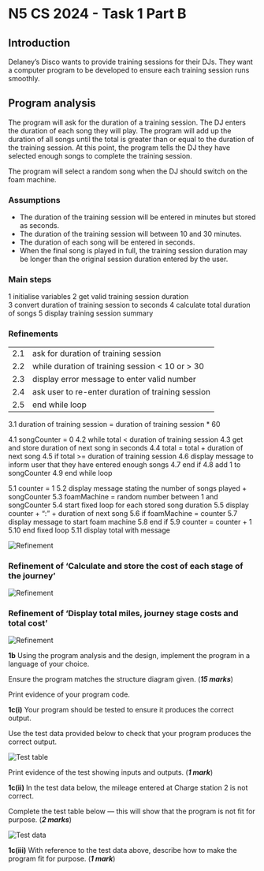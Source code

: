 # N5 CS 2024 - Task 1 Part B


## Introduction

Delaney’s Disco wants to provide training sessions for their DJs. They want a computer program to be developed to ensure each training session runs smoothly.  


## Program analysis

The program will ask for the duration of a training session. The DJ enters the duration of each song they will play. The program will add up the duration of all songs until the total is greater than or equal to the duration of the training session. At this point, the program tells the DJ they have selected enough songs to complete the training session.

The program will select a random song when the DJ should switch on the foam machine.


### Assumptions

* The duration of the training session will be entered in minutes but stored as seconds. 
* The duration of the training session will between 10 and 30 minutes. 
* The duration of each song will be entered in seconds. 
* When the final song is played in full, the training session duration may be longer than the original session duration entered by the user. 


### Main steps

1 initialise variables 
2 get valid training session duration  
3 convert duration of training session to seconds 
4 calculate total duration of songs 
5 display training session summary


### Refinements

<table>
<tr><td>2.1</td><td>ask for duration of training session</td></tr> 
<tr><td>2.2</td><td>while duration of training session < 10 or > 30</td></tr> 
<tr><td>2.3</td><td>display error message to enter valid number</td></tr> 
<tr><td>2.4</td><td>ask user to re-enter duration of training session</td></tr> 
<tr><td>2.5</td><td>end while loop</td></tr> 
</table>

 

3.1 duration of training session = duration of training session * 60 

 

4.1    songCounter = 0 
4.2 while total < duration of training session 
4.3 get and store duration of next song in seconds 
4.4 total = total + duration of next song 
4.5 if total >= duration of training session 
4.6 display message to inform user that they have entered enough songs 
4.7 end if 
4.8 add 1 to songCounter 
4.9 end while loop 

 

5.1 counter = 1 
5.2 display message stating the number of songs played + songCounter 
5.3 foamMachine = random number between 1 and songCounter 
5.4 start fixed loop for each stored song duration 
5.5 display counter + “:” + duration of next song 
5.6 if foamMachine = counter 
5.7 display message to start foam machine 
5.8 end if 
5.9 counter = counter + 1 
5.10 end fixed loop 
5.11 display total with message 













![Refinement](assets/r1.png "Refinement")

### Refinement of ‘Calculate and store the cost of each stage of the journey’

![Refinement](assets/r2.png "Refinement")

### Refinement of ‘Display total miles, journey stage costs and total cost’

![Refinement](assets/r3.png "Refinement")

__1b__	Using the program analysis and the design, implement the program in a language of your choice.

Ensure the program matches the structure diagram given. (___15 marks___)

Print evidence of your program code.	

__1c(i)__  Your program should be tested to ensure it produces the correct output.

Use the test data provided below to check that your program produces the correct output.

![Test table](assets/tt1.png "Test table")

Print evidence of the test showing inputs and outputs.  (___1 mark___)

__1c(ii)__	In the test data below, the mileage entered at Charge station 2 is not correct.

Complete the test table below — this will show that the program is not fit for purpose.  (___2 marks___)

![Test data](assets/tt2.png "Test data")

__1c(iii)__   With reference to the test data above, describe how to make the program fit for purpose. (___1 mark___)
